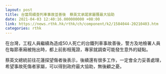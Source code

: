 ```yaml
---
layout: post
title: 台當局續查列車事故並善後　蔡英文承諾家屬獲最大協助
date: 2021-04-03 12:40:16.000000000 +08:00
link: https://news.rthk.hk/rthk/ch/component/k2/1584044-20210403.htm
categories: rthk
---
```


在台灣，工程人員繼續為造成50人死亡的台鐵列車事故善後，警方及地檢署人員在每節車廂被拖出時，都上前影相蒐證，專家就調查可能發生意外的疑點。

蔡英文總統前往花蓮探望傷者後表示，後續還有很多工作，一定會全力妥善處理，希望事故死傷者家屬，可以得到政府最大協助，無後顧之憂。

